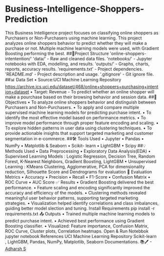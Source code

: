 # Business-Intelligence-Shoppers-Prediction
This Business Intelligence project focuses on classifying online shoppers as Purchasers or Non-Purchasers using machine learning.  This project analyzes online shoppers behavior to predict whether they will make a purchase or not. Multiple machine learning models were used, with Gradient Boosting performing the best. 
##📂Project Structure
'online-shoppers-intentention/'
'data/' - Raw and cleaned data files.
'notebooks/' - Jupyter notebooks with EDA, modelling, and results.
'outputs/' - Graphs, charts, reports, accuracy results.
'requirements.txt' - Project dependencies.
'README.md' - Project description and usage.
'.gitignore' - Git ignore file.
##📊 Data Set
• Source:UCI Machine Learning Repository 
https://archive.ics.uci.edu/dataset/468/online+shoppers+purchasing+intention+dataset
• Target: Revenue - To predict whether an online shopper will make a pourchase based on their browsing behavior and session data. 
##📌 Objectives 
• To analyze online shoppers behavior and distinguish between Purchasers and Non-Purchasers.
• To apply and compare multiple supervised machine learning models for predicting purchase intent.
• To identify the most effective model based on performance metrics.
• To improve model performance through proper feature encoding and scaling.
• To explore hidden patterns in user data using clustering techniques.
• To provide actionable insights that support targeted marketing and customer segmentation in e-commerce. 
##🛠 Tools Used 
• Jupyter
• Pandas
• NumPy
• Matplotlib & Seaborn
• Scikit- learn
• LightGBM 
• Scipy
##💡 Methods Used 
• Data Preprocessing 
• Exploratory Data Analysis(EDA)
• Supervised Learning Models : Logistic Regression, Decision Tree, Random Forest, K-Nearest Neighbors, Gradient Boosting, LightGBM 
• Unsupervised Learning : KMeans Clustering, Agglomerative, PCA for dimensionality reduction, Silhouette Score and Dendrograms for evaluation 
📏 Evaluation Metrics 
• Accuracy 
• Precision
• Recall
• F1-Score
• Confusion Matrix
• ROC Curve 
• AUC Score
✅ Results 
• Gradient Boosting delivered the best performance.
• Feature scaling and encoding significantly improved the accuracy and efficiency of the models.
• Clustering methods revealed meaningful user behavior patterns, supporting targeted marketing strategies.
• Visualization helped identify correlations and class imbalances, guiding better model slection and tuning.
Install Requirements 
pip install -r requirements.txt
📤 Outputs 
• Trained multiple machine learning models to predict purchase intent.
• Achieved best performance using Gradient Boosting classifier.
• Visualized: Feature importance, Confusion Matrix, ROC Curve, Cluster plots, Correlation heatmaps. 
Open & Run Notebbok 
jupyter notebook
References 
UCI Machine Learning Repository 
Scikit-learn , LightGBM, Pandas, NumPy, Matplotlib, Seaborn Documentations. 
📚🖊 -[Adharsh S](https://github.com/adharshs) 
